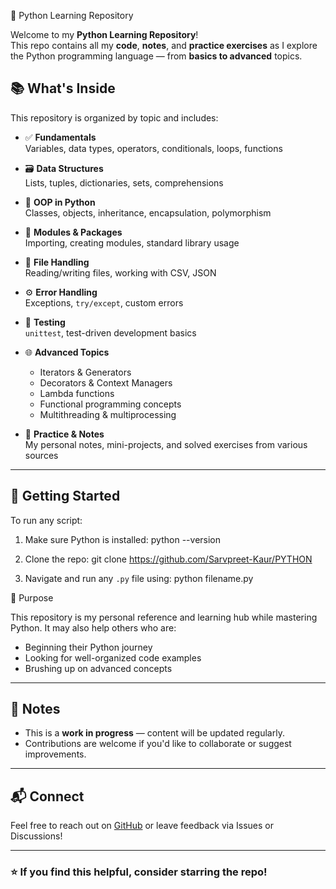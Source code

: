 🐍 Python Learning Repository

Welcome to my **Python Learning Repository**!  
This repo contains all my **code**, **notes**, and **practice exercises** as I explore the Python programming language — from **basics to advanced** topics.

## 📚 What's Inside

This repository is organized by topic and includes:

- ✅ **Fundamentals**  
  Variables, data types, operators, conditionals, loops, functions

- 🗃️ **Data Structures**  
  Lists, tuples, dictionaries, sets, comprehensions

- 🧠 **OOP in Python**  
  Classes, objects, inheritance, encapsulation, polymorphism

- 🔧 **Modules & Packages**  
  Importing, creating modules, standard library usage

- 🔄 **File Handling**  
  Reading/writing files, working with CSV, JSON

- ⚙️ **Error Handling**  
  Exceptions, `try/except`, custom errors

- 🧪 **Testing**  
  `unittest`, test-driven development basics

- 🌐 **Advanced Topics**  
  - Iterators & Generators  
  - Decorators & Context Managers  
  - Lambda functions  
  - Functional programming concepts  
  - Multithreading & multiprocessing

- 📌 **Practice & Notes**  
  My personal notes, mini-projects, and solved exercises from various sources

---

## 🚀 Getting Started

To run any script:

1. Make sure Python is installed:
   python --version

2. Clone the repo:
   git clone https://github.com/Sarvpreet-Kaur/PYTHON

3. Navigate and run any `.py` file using:
   python filename.py

 🎯 Purpose

This repository is my personal reference and learning hub while mastering Python. It may also help others who are:

* Beginning their Python journey
* Looking for well-organized code examples
* Brushing up on advanced concepts

---

## 📎 Notes

* This is a **work in progress** — content will be updated regularly.
* Contributions are welcome if you'd like to collaborate or suggest improvements.

---

## 📬 Connect

Feel free to reach out on [GitHub](https://github.com/Sarvpreet-Kaur) or leave feedback via Issues or Discussions!

---

### ⭐ If you find this helpful, consider starring the repo!

